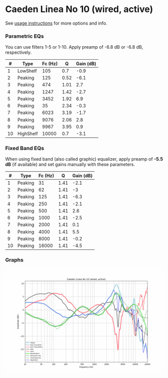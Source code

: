 # Caeden Linea No 10 (wired, active)
See [usage instructions](https://github.com/jaakkopasanen/AutoEq#usage) for more options and info.

### Parametric EQs
You can use filters 1-5 or 1-10. Apply preamp of -6.8 dB or -6.8 dB, respectively.

|   # | Type      |   Fc (Hz) |    Q |   Gain (dB) |
|-----|-----------|-----------|------|-------------|
|   1 | LowShelf  |       105 | 0.7  |        -0.9 |
|   2 | Peaking   |       125 | 0.52 |        -6.1 |
|   3 | Peaking   |       474 | 1.01 |         2.7 |
|   4 | Peaking   |      1247 | 1.42 |        -2.7 |
|   5 | Peaking   |      3452 | 1.92 |         6.9 |
|   6 | Peaking   |        35 | 2.34 |        -0.3 |
|   7 | Peaking   |      6023 | 3.19 |        -1.7 |
|   8 | Peaking   |      9076 | 2.06 |         2.8 |
|   9 | Peaking   |      9967 | 3.95 |         0.9 |
|  10 | HighShelf |     10000 | 0.7  |        -3.1 |

### Fixed Band EQs
When using fixed band (also called graphic) equalizer, apply preamp of **-5.5 dB** (if available) and set gains manually with these parameters.

|   # | Type    |   Fc (Hz) |    Q |   Gain (dB) |
|-----|---------|-----------|------|-------------|
|   1 | Peaking |        31 | 1.41 |        -2.1 |
|   2 | Peaking |        62 | 1.41 |        -3   |
|   3 | Peaking |       125 | 1.41 |        -6.3 |
|   4 | Peaking |       250 | 1.41 |        -2.1 |
|   5 | Peaking |       500 | 1.41 |         2.6 |
|   6 | Peaking |      1000 | 1.41 |        -2.5 |
|   7 | Peaking |      2000 | 1.41 |         0.1 |
|   8 | Peaking |      4000 | 1.41 |         5.5 |
|   9 | Peaking |      8000 | 1.41 |        -0.2 |
|  10 | Peaking |     16000 | 1.41 |        -4.5 |

### Graphs
![](./Caeden%20Linea%20No%2010%20(wired,%20active).png)
